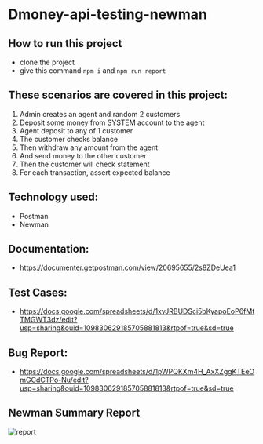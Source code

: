 # Dmoney-api-testing-newman

## How to run this project
- clone the project
- give this command ``` npm i ``` and ``` npm run report ```

## These scenarios are covered in this project:
1. Admin creates an agent and random 2 customers
2. Deposit some money from SYSTEM account to the agent
3. Agent deposit to any of 1 customer
4. The customer checks balance
5. Then withdraw any amount from the agent
6. And send money to the other customer
7. Then the customer will check statement
8. For each transaction, assert expected balance

## Technology used:
- Postman
- Newman

## Documentation:
  - https://documenter.getpostman.com/view/20695655/2s8ZDeUea1
## Test Cases:
  - https://docs.google.com/spreadsheets/d/1xvJRBUDSci5bKyapoEoP6fMtTMGWT3dz/edit?usp=sharing&ouid=109830629185705881813&rtpof=true&sd=true
## Bug Report:
  - https://docs.google.com/spreadsheets/d/1pWPQKXm4H_AxXZggKTEeOmGCdCTPo-Nu/edit?usp=sharing&ouid=109830629185705881813&rtpof=true&sd=true
  
## Newman Summary Report 
![report](https://user-images.githubusercontent.com/52671754/215154493-52d0568b-ca59-496e-b050-e50b61c74644.png)
